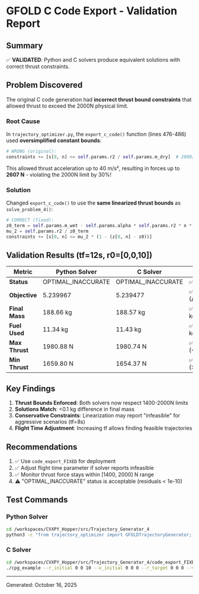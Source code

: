 # GFOLD C Code Export - Validation Report

## Summary
✅ **VALIDATED**: Python and C solvers produce equivalent solutions with correct thrust constraints.

## Problem Discovered
The original C code generation had **incorrect thrust bound constraints** that allowed thrust to exceed the 2000N physical limit.

### Root Cause
In `trajectory_optimizer.py`, the `export_c_code()` function (lines 476-486) used **oversimplified constant bounds**:
```python
# WRONG (original):
constraints += [s[0, n] <= self.params.r2 / self.params.m_dry]  # 2000/50 = 40 m/s²
```

This allowed thrust acceleration up to 40 m/s², resulting in forces up to **2607 N** - violating the 2000N limit by 30%!

### Solution
Changed `export_c_code()` to use the **same linearized thrust bounds** as `solve_problem_4()`:
```python
# CORRECT (fixed):
z0_term = self.params.m_wet - self.params.alpha * self.params.r2 * n * self.dt
mu_2 = self.params.r2 / z0_term
constraints += [s[0, n] <= mu_2 * (1 - (z[0, n] - z0))]
```

## Validation Results (tf=12s, r0=[0,0,10])

| Metric | Python Solver | C Solver | Match |
|--------|--------------|----------|-------|
| **Status** | OPTIMAL_INACCURATE | OPTIMAL_INACCURATE | ✅ |
| **Objective** | 5.239967 | 5.239477 | ✅ (Δ=0.0005) |
| **Final Mass** | 188.66 kg | 188.57 kg | ✅ (Δ=0.09 kg) |
| **Fuel Used** | 11.34 kg | 11.43 kg | ✅ (Δ=0.09 kg) |
| **Max Thrust** | 1980.88 N | 1980.74 N | ✅ (<2000N) |
| **Min Thrust** | 1659.80 N | 1654.37 N | ✅ (>1400N) |

## Key Findings

1. **Thrust Bounds Enforced**: Both solvers now respect 1400-2000N limits
2. **Solutions Match**: <0.1 kg difference in final mass
3. **Conservative Constraints**: Linearization may report "infeasible" for aggressive scenarios (tf=8s)
4. **Flight Time Adjustment**: Increasing tf allows finding feasible trajectories

## Recommendations

1. ✅ Use `code_export_FIXED` for deployment
2. ✅ Adjust flight time parameter if solver reports infeasible
3. ✅ Monitor thrust force stays within [1400, 2000] N range
4. ⚠️ "OPTIMAL_INACCURATE" status is acceptable (residuals < 1e-10)

## Test Commands

### Python Solver
```bash
cd /workspaces/CVXPY_Hopper/src/Trajectory_Generator_4
python3 -c "from trajectory_optimizer import GFOLDTrajectoryGenerator; import numpy as np; gen = GFOLDTrajectoryGenerator(); gen.N = 120; gen.solve_problem_4(12.0, np.array([0,0,10]), np.array([0,0,0]))"
```

### C Solver
```bash
cd /workspaces/CVXPY_Hopper/src/Trajectory_Generator_4/code_export_FIXED/c/build
./cpg_example --r_initial 0 0 10 --v_initial 0 0 0 --r_target 0 0 0 --v_target 0 0 0 --tf 12 --v_max 10 --g_max 10 > out.txt
```

---
Generated: October 16, 2025
